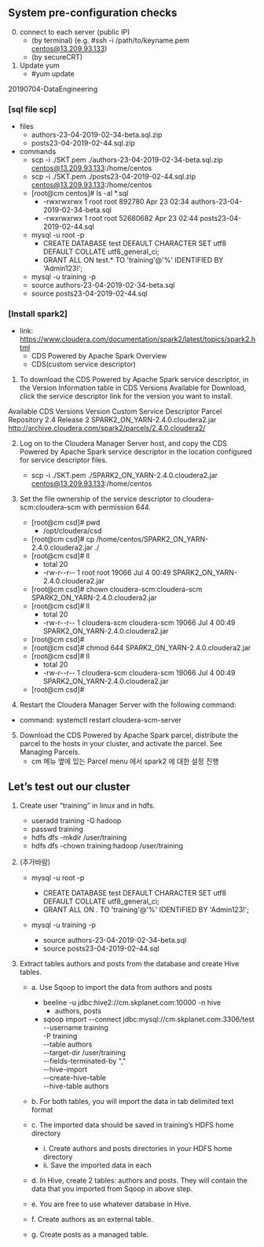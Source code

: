## System pre-configuration checks
  0. connect to each server (public IP)
      * (by terminal) (e.g. #ssh -i /path/to/keyname.pem centos@13.209.93.133)   
      * (by secureCRT)
  1. Update yum 
      * #yum update 
      
      
      
      
20190704-DataEngineering


### [sql file scp]
* files
    * authors-23-04-2019-02-34-beta.sql.zip
    * posts23-04-2019-02-44.sql.zip
* commands
    * scp  -i ./SKT.pem ./authors-23-04-2019-02-34-beta.sql.zip centos@13.209.93.133:/home/centos
    * scp  -i ./SKT.pem ./posts23-04-2019-02-44.sql.zip centos@13.209.93.133:/home/centos
    * [root@cm centos]# ls -al *.sql
        * -rwxrwxrwx 1 root root   892780 Apr 23 02:34 authors-23-04-2019-02-34-beta.sql
        * -rwxrwxrwx 1 root root 52680682 Apr 23 02:44 posts23-04-2019-02-44.sql
    * mysql -u root -p
        * CREATE DATABASE test DEFAULT CHARACTER SET utf8  DEFAULT COLLATE utf8_general_ci;
        * GRANT ALL ON test.* TO 'training'@'%' IDENTIFIED BY 'Admin123!';
    * mysql -u training -p
    * source authors-23-04-2019-02-34-beta.sql
    * source posts23-04-2019-02-44.sql

### [Install spark2]
* link: https://www.cloudera.com/documentation/spark2/latest/topics/spark2.html
    * CDS Powered by Apache Spark Overview
    * CDS(custom service descriptor)

1. To download the CDS Powered by Apache Spark service descriptor, in the Version Information table in CDS Versions Available for Download, click the service descriptor link for the version you want to install.

Available CDS Versions
Version	        Custom Service Descriptor	        Parcel Repository
2.4 Release 2	SPARK2_ON_YARN-2.4.0.cloudera2.jar	http://archive.cloudera.com/spark2/parcels/2.4.0.cloudera2/

2. Log on to the Cloudera Manager Server host, and copy the CDS Powered by Apache Spark service descriptor in the location configured for service descriptor files.
    * scp  -i ./SKT.pem ./SPARK2_ON_YARN-2.4.0.cloudera2.jar centos@13.209.93.133:/home/centos

3. Set the file ownership of the service descriptor to cloudera-scm:cloudera-scm with permission 644.

    * [root@cm csd]# pwd
        * /opt/cloudera/csd
    * [root@cm csd]# cp /home/centos/SPARK2_ON_YARN-2.4.0.cloudera2.jar ./
    * [root@cm csd]# ll
        * total 20
        * -rw-r--r-- 1 root root 19066 Jul  4 00:49 SPARK2_ON_YARN-2.4.0.cloudera2.jar
    * [root@cm csd]# chown cloudera-scm:cloudera-scm SPARK2_ON_YARN-2.4.0.cloudera2.jar 
    * [root@cm csd]# ll
        * total 20
        * -rw-r--r-- 1 cloudera-scm cloudera-scm 19066 Jul  4 00:49 SPARK2_ON_YARN-2.4.0.cloudera2.jar
    * [root@cm csd]# 
    * [root@cm csd]# chmod 644 SPARK2_ON_YARN-2.4.0.cloudera2.jar 
    * [root@cm csd]# ll
        * total 20
        * -rw-r--r-- 1 cloudera-scm cloudera-scm 19066 Jul  4 00:49 SPARK2_ON_YARN-2.4.0.cloudera2.jar
    * [root@cm csd]# 

4. Restart the Cloudera Manager Server with the following command:
  * command: systemctl restart cloudera-scm-server

5. Download the CDS Powered by Apache Spark parcel, distribute the parcel to the hosts in your cluster, and activate the parcel. See Managing Parcels.
   * cm 메뉴 옆에 있는 Parcel menu 에서 spark2 에 대한 설정 진행 


## Let’s test out our cluster 

1. Create user “training” in linux and in hdfs. 
    * useradd training -G hadoop 
    * passwd training 
    * hdfs dfs -mkdir /user/training
    * hdfs dfs -chown training:hadoop /user/training
    
2. (추가바람) 
    * mysql -u root -p
        * CREATE DATABASE test DEFAULT CHARACTER SET utf8  DEFAULT COLLATE utf8_general_ci;
        * GRANT ALL ON *.* TO 'training'@'%' IDENTIFIED BY 'Admin123!';

    * mysql -u training -p
        * source authors-23-04-2019-02-34-beta.sql
        * source posts23-04-2019-02-44.sql

3. Extract tables authors and posts from the database and create Hive tables. 

    * a. Use Sqoop to import the data from authors and posts 
        * beeline -u jdbc:hive2://cm.skplanet.com:10000 -n hive
            * authors, posts
        * sqoop import --connect jdbc:mysql://cm.skplanet.com:3306/test \
          --username training  \
          -P training   \
          --table authors     \
          --target-dir /user/training   \
          --fields-terminated-by ","    \
          --hive-import    \
          --create-hive-table    \
          --hive-table authors

    * b. For both tables, you will import the data in tab delimited text format 
    * c. The imported data should be saved in training’s HDFS home directory 
        * i. Create authors and posts directories in your HDFS home directory 
        * ii. Save the imported data in each 
    * d. In Hive, create 2 tables: authors and posts. They will contain the data that you imported from Sqoop in above step. 
    * e. You are free to use whatever database in Hive. 
    * f. Create authors as an external table. 
    * g. Create posts as a managed table. 
